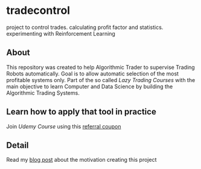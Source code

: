 # tradecontrol
project to control trades. calculating profit factor and statistics. experimenting with Reinforcement Learning

## About

This repository was created to help Algorithmic Trader to supervise Trading Robots automatically. Goal is to allow automatic selection of the most profitable systems only. Part of the so called *Lazy Trading Courses* with the main objective to learn Computer and Data Science by building the Algorithmic Trading Systems.

## Learn how to apply that tool in practice

Join *Udemy Course* using this [referral coupon](https://www.udemy.com/course/your-trading-control-reinforcement-learning/?referralCode=7AB82127FC5C2334AE8D)

## Detail

Read my [blog post](https://vladdsm.github.io/myblog_attempt/topics/lazy%20trading/topics-LazyTrade4-StatisticalControl.html) about the motivation creating this project
